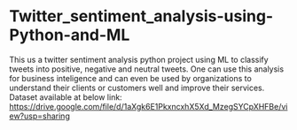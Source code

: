# Twitter_sentiment_analysis-using-Python-and-ML
This us a twitter sentiment analysis python project using ML to classify tweets into positive, negative and neutral tweets.
One can use this analysis for business inteligence and can even be used by organizations to understand their clients or customers well and improve their services.
Dataset available at below link:
https://drive.google.com/file/d/1aXgk6E1PkxncxhX5Xd_MzegSYCpXHFBe/view?usp=sharing

